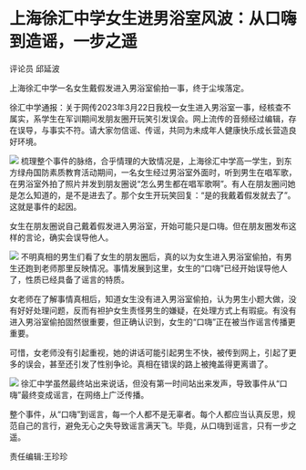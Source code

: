 # 上海徐汇中学女生进男浴室风波：从口嗨到造谣，一步之遥

评论员 邱延波

上海徐汇中学一名女生戴假发进入男浴室偷拍一事，终于尘埃落定。

徐汇中学通报：关于网传2023年3月22日我校一女生进入男浴室一事，经核查不属实，系学生在军训期间发朋友圈开玩笑引发误会。网上流传的音频经过编辑，存在误导，与事实不符。请大家勿信谣、传谣，共同为未成年人健康快乐成长营造良好环境。

![](https://inews.gtimg.com/news_bt/OwjoE2Y-QCzKB-X2U1c6WkNI5XaLJNreFH_PqO2zPZC6cAA/1000)
梳理整个事件的脉络，合乎情理的大致情况是，上海徐汇中学高一学生，到东方绿舟国防素质教育活动期间，一名女生经过男浴室外面时，听到男生在唱军歌，在男浴室外拍了照片并发到朋友圈说“怎么男生都在唱军歌啊”。有人在朋友圈问她是怎么知道的，是不是进去了。那个女生开玩笑回复：“是的我戴着假发就去了”。这就是事件的起因。

女生在朋友圈说自己戴着假发进入男浴室，开始可能只是口嗨。但在朋友圈发布这样的言论，确实会误导他人。

![](https://inews.gtimg.com/news_bt/ORgyxIXeEyZzGyVHCPIaFSxHdWq4J2pwm0-CN20QpTlF0AA/1000)
不明真相的男生们看了女生的朋友圈后，真的以为女生进入男浴室偷拍，有男生还跑到老师那里反映情况。事情发展到这里，女生的“口嗨”已经开始误导他人了，性质已经具备了谣言的特质。

女老师在了解事情真相后，知道女生没有进入男浴室偷拍，认为男生小题大做，没有好好处理问题，反而有袒护女生责怪男生的嫌疑，在处理方式上有瑕疵。有没有进入男浴室偷拍固然很重要，但正确认识到，女生的“口嗨”正在被当作谣言传播更重要。

可惜，女老师没有引起重视，她的讲话可能引起男生不快，被传到网上，引起了更多的误会，甚至还引发了性别争论。真相在错误的路上被掩盖得更离谱了。

![](https://inews.gtimg.com/news_bt/OrM1XkSkGFBDSyJXSZQytOnoNfaMzH5WVEtdv99S2mRE8AA/1000)
徐汇中学虽然最终站出来说话，但没有第一时间站出来发声，导致事件从“口嗨”最终变成谣言，在网络上广泛传播。

整个事件，从“口嗨”到谣言，每一个人都不是无辜者。每个人都应当认真反思，规范自己的言行，避免无心之失导致谣言满天飞。毕竟，从口嗨到谣言，只有一步之遥。

责任编辑:王珍珍

